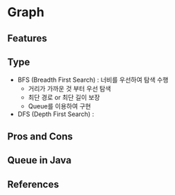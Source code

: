 # Graph

## Features

## Type
- BFS (Breadth First Search) : 너비를 우선하여 탐색 수행 
	- 거리가 가까운 것 부터 우선 탐색
	- 최단 경로 or 최단 길이 보장
	- Queue를 이용하여 구현
- DFS (Depth First Search) :

## Pros and Cons


## Queue in Java


## References